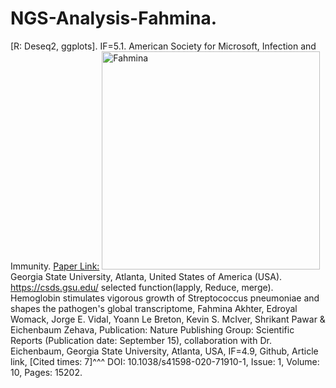 # NGS-Analysis-Fahmina.
[R: Deseq2, ggplots]. IF=5.1.
American Society for Microsoft, Infection and Immunity. [Paper Link:](https://www.ncbi.nlm.nih.gov/pubmed/33397818)
<img width="349" alt="Fahmina" src="https://github.com/spawar2/NGS-Analysis-Fahmina/assets/25118302/874a5ade-b49d-4797-8ab0-9bc61cba94d0">
Georgia State University, Atlanta, United States of America (USA).
https://csds.gsu.edu/
selected function(lapply, Reduce, merge).
Hemoglobin stimulates vigorous growth of Streptococcus pneumoniae and shapes the pathogen's global transcriptome, Fahmina Akhter, Edroyal Womack, Jorge E. Vidal, Yoann Le Breton, Kevin S. McIver, Shrikant Pawar & Eichenbaum Zehava, Publication: Nature Publishing Group: Scientific Reports (Publication date: September 15), collaboration with Dr. Eichenbaum, Georgia State University, Atlanta, USA, IF=4.9, Github, Article link, [Cited times: 7]^^^ DOI: 10.1038/s41598-020-71910-1, Issue: 1, Volume: 10, Pages: 15202.
